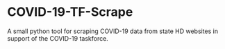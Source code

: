 # COVID-19-TF-Scrape
A small python tool for scraping COVID-19 data from state HD websites in support of the COVID-19 taskforce.